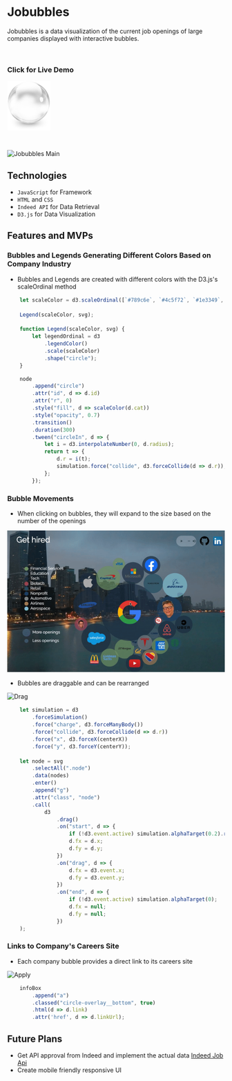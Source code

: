 # Jobubbles

Jobubbles is a data visualization of the current job openings of large companies displayed with interactive bubbles.

&nbsp;

### Click for Live Demo
[<img src="./img/bubble.png" width="100" align=center>](https://noelseo.github.io/Jobubbles/)

<!-- [Live Demo](https://noelseo.github.io/Jobubbles/) -->

&nbsp;

![Jobubbles Main](./README/jobubbles.gif)

## Technologies
* `JavaScript` for Framework
* `HTML` and `CSS`
* `Indeed API` for Data Retrieval
* `D3.js` for Data Visualization

## Features and MVPs

### Bubbles and Legends Generating Different Colors Based on Company Industry
* Bubbles and Legends are created with different colors with the D3.js's scaleOrdinal method

```javascript
    let scaleColor = d3.scaleOrdinal([`#789c6e`, `#4c5f72`, `#1e3349`, `#a64960`, `#29586c`, `#1d456d`, `#85888b`, `#a9845c`, `#89c7d6`]) 

    Legend(scaleColor, svg);

    function Legend(scaleColor, svg) {
        let legendOrdinal = d3
            .legendColor()
            .scale(scaleColor)
            .shape("circle");
    }
```

```javascript
    node
        .append("circle")
        .attr("id", d => d.id)
        .attr("r", 0)
        .style("fill", d => scaleColor(d.cat))
        .style("opacity", 0.7)
        .transition()
        .duration(300)
        .tween("circleIn", d => {
            let i = d3.interpolateNumber(0, d.radius);
            return t => {
                d.r = i(t);
                simulation.force("collide", d3.forceCollide(d => d.r));
            };
        });
```

### Bubble Movements
* When clicking on bubbles, they will expand to the size based on the number of the openings

![Expand](./README/expand.gif)

* Bubbles are draggable and can be rearranged

![Drag](./README/drag.gif)

```javascript
    let simulation = d3
        .forceSimulation()
        .force("charge", d3.forceManyBody())
        .force("collide", d3.forceCollide(d => d.r))
        .force("x", d3.forceX(centerX))
        .force("y", d3.forceY(centerY));

    let node = svg
        .selectAll(".node")
        .data(nodes)
        .enter()
        .append("g")
        .attr("class", "node")
        .call(
            d3
                .drag()
                .on("start", d => {
                    if (!d3.event.active) simulation.alphaTarget(0.2).restart();
                    d.fx = d.x;
                    d.fy = d.y;
                })
                .on("drag", d => {
                    d.fx = d3.event.x;
                    d.fy = d3.event.y;
                })
                .on("end", d => {
                    if (!d3.event.active) simulation.alphaTarget(0);
                    d.fx = null;
                    d.fy = null;
                })
    );
```

### Links to Company's Careers Site
* Each company bubble provides a direct link to its careers site

![Apply](./README/apply.gif)

```javascript
    infoBox
        .append("a")
        .classed("circle-overlay__bottom", true)
        .html(d => d.link)
        .attr('href', d => d.linkUrl);
```


## Future Plans
* Get API approval from Indeed and implement the actual data [Indeed Job Api](https://opensource.indeedeng.io/api-documentation/docs/get-job/)
* Create mobile friendly responsive UI
